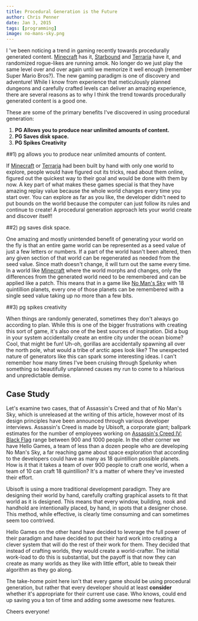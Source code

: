 ```yaml
---
title: Procedural Generation is the Future
author: Chris Penner
date: Jan 3, 2015
tags: [programming]
image: no-mans-sky.png
---
```


I 've been noticing a trend in gaming recently towards procedurally
generated content. [Minecraft](https://minecraft.net/) has it,
[Starbound](http://playstarbound.com/) and [Terraria](http://terraria.org/)
have it, and randomized rogue-likes are running amok. No longer do we just play
the same level over and over again until we memorize it well enough (remember
Super Mario Bros?). The new gaming paradigm is one of discovery and adventure!
While I know from experience that meticulously planned dungeons and carefully
crafted levels can deliver an amazing experience, there are several reasons as
to why I think the trend towards procedurally generated content is a good one.

These are some of the primary benefits I've discovered in using procedural
generation:


1.  **PG Allows you to produce near unlimited amounts of content.**
2.  **PG Saves disk space.**
3.  **PG Spikes Creativity**


##1) pg allows you to produce near unlimited amounts of content.

If [Minecraft](https://minecraft.net/) or [Terraria](http://terraria.org/) had
been built by hand with only one world to explore, people would have figured
out its tricks, read about them online, figured out the quickest way to their
goal and would be done with them by now. A key part of what makes these games
special is that they have amazing replay value because the whole world changes
every time you start over. You can explore as far as you like, the developer
didn't need to put bounds on the world because the computer can just follow its
rules and continue to create! A procedural generation approach lets your world
create and discover itself!


##2) pg saves disk space.

One amazing and mostly unintended benefit of generating your world on the
fly is that an entire game world can be represented as a seed value of just
a few letters or numbers. If a part of the world hasn't been altered, then
any given section of that world can be regenerated as needed from the seed
value. Since math doesn't change, it will turn out the same every time. In
a world like [Minecraft](https://minecraft.net/) where the world morphs and
changes, only the differences from the generated world need to be remembered
and can be applied like a patch. This means that in a game like [No Man's
Sky](http://www.no-mans-sky.com/) with 18 quintillion planets, every one of
those planets can be remembered with a single seed value taking up no more than
a few bits.

##3)  pg spikes creativity

When things are randomly generated, sometimes they don't always go according
to plan. While this is one of the bigger frustrations with creating this sort
of game, it's also one of the best sources of inspiration. Did a bug in your
system accidentally create an entire city under the ocean biome? Cool, that
might be fun! Uh-oh, gorillas are accidentally spawning all over the north
pole, what would a tribe of arctic apes look like? The unexpected nature of
generators like this can spark some interesting ideas. I can't remember how
many times I've been cruising through Spelunky when something so beautifully
unplanned causes my run to come to a hilarious and unpredictable demise.

## Case Study

Let's examine two cases, that of Assassin's Creed and that of No Man's
Sky, which is unreleased at the writing of this article, however most
of its design principles have been announced through various developer
interviews. Assassin's Creed is made by Ubisoft, a corporate giant; ballpark
estimates for the number of employees working on [Assassin's Creed IV: Black
Flag](http://assassinscreed.ubi.com/en-us/games/assassins-creed-black-flag.aspx
) range between 900 and 1000 people. In the other corner we have Hello Games,
a team of less than a dozen people who are developing No Man's Sky, a far
reaching game about space exploration that according to the developers could
have as many as 18 quintillion possible planets. How is it that it takes a
team of over 900 people to craft one world, when a team of 10 can craft 18
quintillion? It's a matter of where they've invested their effort.

Ubisoft is using a more traditional development paradigm. They are designing
their world by hand, carefully crafting graphical assets to fit that world as
it is designed. This means that every window, building, nook and handhold are
intentionally placed, by hand, in spots that a designer chose. This method, while
effective, is clearly time consuming and can sometimes seem too contrived.

Hello Games on the other hand have decided to leverage the full power of their
paradigm and have decided to put their hard work into creating a clever system
that will do the rest of their work for them. They decided that instead of
crafting worlds, they would create a world-crafter. The initial work-load to
do this is substantial, but the payoff is that now they can create as many
worlds as they like with little effort, able to tweak their algorithm as they
go along.

The take-home point here isn't that every game should be using procedural
generation, but rather that every developer should at least **consider**
whether it's appropriate for their current use case. Who knows, could end up
saving you a ton of time and adding some awesome new features.

Cheers everyone!
